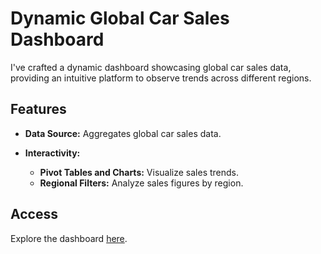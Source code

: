 # Dynamic Global Car Sales Dashboard

I've crafted a dynamic dashboard showcasing global car sales data, providing an intuitive platform to observe trends across different regions.

## Features

- **Data Source:** Aggregates global car sales data.

- **Interactivity:**
  - **Pivot Tables and Charts:** Visualize sales trends.
  - **Regional Filters:** Analyze sales figures by region.

## Access

Explore the dashboard [here](https://www.google.com/url?sa=t&rct=j&q=&esrc=s&source=web&cd=&ved=2ahUKEwj845r8xfP5AhWAQEEAHeS8AS4QFnoECAcQAQ&url=https%3A%2F%2Fgo.microsoft.com%2Ffwlink%2F%3FLinkID%3D521962&usg=AOvVaw2vd06xWtIxQTTv-3KBpe8y).


